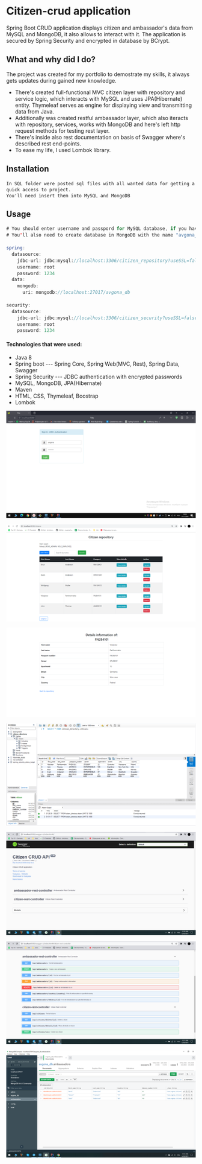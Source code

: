 # Citizen-crud application
 Spring Boot CRUD application displays citizen and ambassador's data from MySQL and MongoDB, it also allows to interact with it. 
 The application is secured by Spring Security and encrypted in database by BCrypt.
 
## What and why did I do?
The project was created for my portfolio to demostrate my skills, it always gets updates during gained new knowledge.
+ There's created full-functional MVC citizen layer with repository and service logic, which interacts with MySQL and uses JPA(Hibernate) entity. Thymeleaf serves as engine for displaying view and transmitting data from Java.
+ Additionally was created restful ambassador layer, which also iteracts with repository, services, works with MongoDB and here's left http request methods for testing rest layer.
+ There's inside also rest documentation on basis of Swagger where's described rest end-points. 
+ To ease my life, I used Lombok library.

## Installation
 
``` 
In SQL folder were posted sql files with all wanted data for getting a quick access to project. 
You'll need insert them into MySQL and MongoDB
```

## Usage

```java
# You should enter username and passpord for MySQL database, if you have different.
# You'll also need to create database in MongoDB with the name "avgona_db" and "ambassadors" collection.

spring:
  datasource:
    jdbc-url: jdbc:mysql://localhost:3306/citizen_repository?useSSL=false&serverTimezone=UTC
    username: root
    password: 1234
  data:
    mongodb:
      uri: mongodb://localhost:27017/avgona_db
      
security:
  datasource:
    jdbc-url: jdbc:mysql://localhost:3306/citizen_security?useSSL=false&serverTimezone=UTC
    username: root
    password: 1234

```

#### **Technologies that were used**:
* Java 8
* Spring boot --- Spring Core, Spring Web(MVC, Rest), Spring Data, Swagger
* Spring Security --- JDBC authentication with encrypted passwords
* MySQL, MongoDB, JPA(Hibernate)
* Maven
* HTML, CSS, Thymeleaf, Boostrap
* Lombok

![Image of Maint](https://github.com/Avgona/Citizen-crud/blob/main/images/security.png?raw=true)

![Image of Maint](https://github.com/Avgona/Citizen-crud/blob/main/images/main.png?raw=true)

![Image of Maint](https://github.com/Avgona/Citizen-crud/blob/main/images/details.png?raw=true)

![Image of Maint](https://github.com/Avgona/Citizen-crud/blob/main/images/db.png?raw=true)

![Image of Maint](https://github.com/Avgona/Citizen-crud/blob/main/images/swagger-index.png?raw=true)

![Image of Maint](https://github.com/Avgona/Citizen-crud/blob/main/images/swagger-rests.png?raw=true)

![Image of Maint](https://github.com/Avgona/Citizen-crud/blob/main/images/mongodb.png?raw=true)
